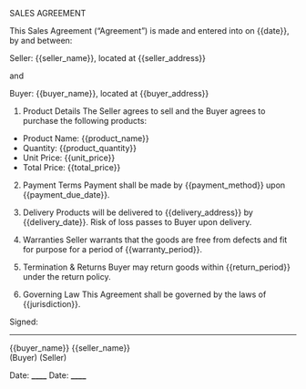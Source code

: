 SALES AGREEMENT

This Sales Agreement (“Agreement”) is made and entered into on {{date}}, by and between:

Seller: {{seller_name}}, located at {{seller_address}}

and

Buyer: {{buyer_name}}, located at {{buyer_address}}

1. Product Details
   The Seller agrees to sell and the Buyer agrees to purchase the following products:

- Product Name: {{product_name}}
- Quantity: {{product_quantity}}
- Unit Price: {{unit_price}}
- Total Price: {{total_price}}

2. Payment Terms
   Payment shall be made by {{payment_method}} upon {{payment_due_date}}.

3. Delivery
   Products will be delivered to {{delivery_address}} by {{delivery_date}}. Risk of loss passes to Buyer upon delivery.

4. Warranties
   Seller warrants that the goods are free from defects and fit for purpose for a period of {{warranty_period}}.

5. Termination & Returns
   Buyer may return goods within {{return_period}} under the return policy.

6. Governing Law
   This Agreement shall be governed by the laws of {{jurisdiction}}.

Signed:

---

{{buyer_name}} {{seller_name}}  
(Buyer) (Seller)

Date: ******\_\_\_\_****** Date: ******\_\_\_\_******
